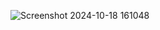 ![Screenshot 2024-10-18 161048](https://github.com/user-attachments/assets/538f22b3-701c-481a-80c3-684bd6a6cf32)
